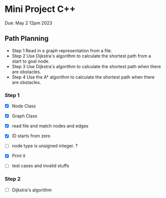 # Mini Project C++
Due: May 2 12pm 2023

## Path Planning

- Step 1 Read in a graph representation from a file.
- Step 2 Use Dijkstra's algorithm to calculate the shortest path from a start to goal node.
- Step 3 Use Dijkstra's algorithm to calculate the shortest path when there are obstacles.
- Step 4 Use the A* algorithm to calculate the shortest path when there are obstacles.

### Step 1

- [x] Node Class
- [x] Graph Class
- [x] read file and match nodes and edges
- [x] ID starts from zero
- [ ] node type is unsigned integer. ?
- [x] Print it
- [ ] test cases and invalid stuffs


### Step 2

- [ ] Dijkstra's algorithm

